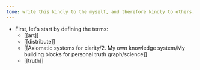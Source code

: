 ```yaml
---
tone: write this kindly to the myself, and therefore kindly to others. Knowledge without kindness is  dangerous. 
---
```

- First, let's start by defining the terms:
	- [[art]]
	- [[distribute]]
	- [[Axiomatic systems for clarity/2. My own knowledge system/My building blocks for personal truth graph/science]]
	- [[truth]]
